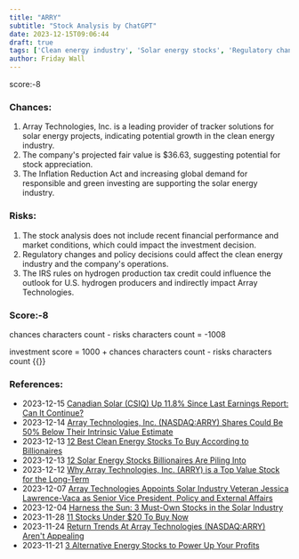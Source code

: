 ```yaml
---
title: "ARRY"
subtitle: "Stock Analysis by ChatGPT"
date: 2023-12-15T09:06:44
draft: true
tags: ['Clean energy industry', 'Solar energy stocks', 'Regulatory changes', 'Financial performance', 'Market conditions']
author: Friday Wall
---
```


score:-8
### Chances:
1. Array Technologies, Inc. is a leading provider of tracker solutions for solar energy projects, indicating potential growth in the clean energy industry.
2. The company's projected fair value is $36.63, suggesting potential for stock appreciation.
3. The Inflation Reduction Act and increasing global demand for responsible and green investing are supporting the solar energy industry.
### Risks:
1. The stock analysis does not include recent financial performance and market conditions, which could impact the investment decision.
2. Regulatory changes and policy decisions could affect the clean energy industry and the company's operations.
3. The IRS rules on hydrogen production tax credit could influence the outlook for U.S. hydrogen producers and indirectly impact Array Technologies.
### Score:-8
chances characters count - risks characters count = -1008

investment score = 1000 + chances characters count - risks characters count
{{<tradingview symbol="Nasdaq:ARRY">}}
### References:
- 2023-12-15 [Canadian Solar (CSIQ) Up 11.8% Since Last Earnings Report: Can It Continue?](https://finance.yahoo.com/news/canadian-solar-csiq-11-8-163005698.html)
- 2023-12-14 [Array Technologies, Inc. (NASDAQ:ARRY) Shares Could Be 50% Below Their Intrinsic Value Estimate](https://finance.yahoo.com/news/array-technologies-inc-nasdaq-arry-103844975.html)
- 2023-12-13 [12 Best Clean Energy Stocks To Buy According to Billionaires](https://finance.yahoo.com/news/12-best-clean-energy-stocks-195005322.html)
- 2023-12-13 [12 Solar Energy Stocks Billionaires Are Piling Into](https://finance.yahoo.com/news/12-solar-energy-stocks-billionaires-175019064.html)
- 2023-12-12 [Why Array Technologies, Inc. (ARRY) is a Top Value Stock for the Long-Term](https://finance.yahoo.com/news/why-array-technologies-inc-arry-144007661.html)
- 2023-12-07 [Array Technologies Appoints Solar Industry Veteran Jessica Lawrence-Vaca as Senior Vice President, Policy and External Affairs](https://finance.yahoo.com/news/array-technologies-appoints-solar-industry-211000290.html)
- 2023-12-04 [Harness the Sun: 3 Must-Own Stocks in the Solar Industry](https://finance.yahoo.com/news/harness-sun-3-must-own-005823996.html)
- 2023-11-28 [11 Stocks Under $20 To Buy Now](https://finance.yahoo.com/news/11-stocks-under-20-buy-073930944.html)
- 2023-11-24 [Return Trends At Array Technologies (NASDAQ:ARRY) Aren't Appealing](https://finance.yahoo.com/news/return-trends-array-technologies-nasdaq-122355635.html)
- 2023-11-21 [3 Alternative Energy Stocks to Power Up Your Profits](https://finance.yahoo.com/news/3-alternative-energy-stocks-power-202155021.html)


                